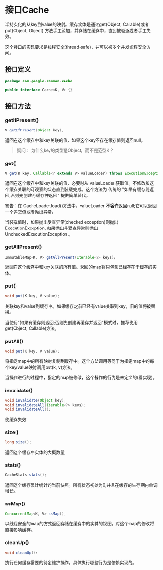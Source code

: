 接口Cache
========

半持久化的从key到value的映射。缓存实体是通过get(Object, Callable)或者 put(Object, Object) 方法手工添加，并存储在缓存中，直到被驱逐或者手工失效。

这个接口的实现要求是线程安全(thread-safe)，并可以被多个并发线程安全访问。

## 接口定义

```java
package com.google.common.cache

public interface Cache<K, V> {}
```

## 接口方法

### getIfPresent()

```java
V getIfPresent(Object key);
```

返回在这个缓存中和key关联的值，如果这个key不存在缓存值则返回null。

> 疑问： 为什么key的类型是Object，而不是范型K？

### get()

```java
V get(K key, Callable<? extends V> valueLoader) throws ExecutionException;
```

返回在这个缓存中和key关联的值，必要时从 valueLoader 获取值。不修改和这个缓存关联的可观察的状态直到装载完成。这个方法为 传统的 "如果有缓存则返回;否则先创建再缓存并返回" 提供简单替代。

警告：在 CacheLoader.load()方法中，valueLoader **不容许**返回null;它可以返回一个非空值或者抛出异常。

当装载值时，如果抛出受查异常(checked exception)则抛出 ExecutionException; 如果抛出非受查异常则抛出 UncheckedExecutionException 。

### getAllPresent()

```java
ImmutableMap<K, V> getAllPresent(Iterable<?> keys);
```

返回在这个缓存中和key关联的所有值。返回的map将只包含已经存在于缓存的实体。

### put()

```java
void put(K key, V value);
```

关联key和value到缓存中。如果缓存之前已经有value关联到key，旧的值将被替换。

当使用"如果有缓存则返回;否则先创建再缓存并返回"模式时，推荐使用get(Object, Callable)方法。

### putAll()

```java
void put(K key, V value);
```

将指定map中的所有映射复制到缓存中。这个方法调用等同于为指定map中的每个key/value映射调用put(k, v)方法。

当操作进行的过程中，指定的map被修改，这个操作的行为是未定义的(看实现)。

### invalidate()

```java
void invalidate(Object key);
void invalidateAll(Iterable<?> keys);
void invalidateAll();
```

使缓存失效

### size()

```java
long size();
```

返回这个缓存中实体的大概数量

### stats()

```java
CacheStats stats();
```

返回这个缓存累计统计的当前快照。所有状态初始为0,并且在缓存的生存期内单调增长。

### asMap()

```java
ConcurrentMap<K, V> asMap();
```

以线程安全的map的方式返回存储在缓存中的实体的视图。对这个map的修改将直接影响缓存。

### cleanUp()

```java
void cleanUp();
```

执行任何缓存需要的待定维护操作。具体执行哪些行为是依赖实现的。

